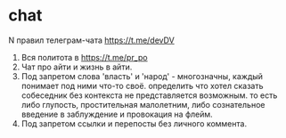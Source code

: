 # chat
N правил телеграм-чата https://t.me/devDV
1. Вся политота в https://t.me/pr_po
2. Чат про айти и жизнь в айти. 
3. Под запретом слова 'власть' и 'народ' - многозначны, каждый понимает под ними что-то своё. определить что хотел сказать собеседник без контекста не представляется возможным. то есть либо глупость, простительная малолетним, либо сознательное введение в заблуждение и провокация на флейм.
4. Под запретом ссылки и перепосты без личного коммента.
